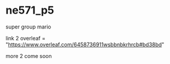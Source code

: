 # ne571_p5
super group mario

link 2 overleaf = "https://www.overleaf.com/6458736911wsbbnbkrhrcb#bd38bd"

more 2 come soon
